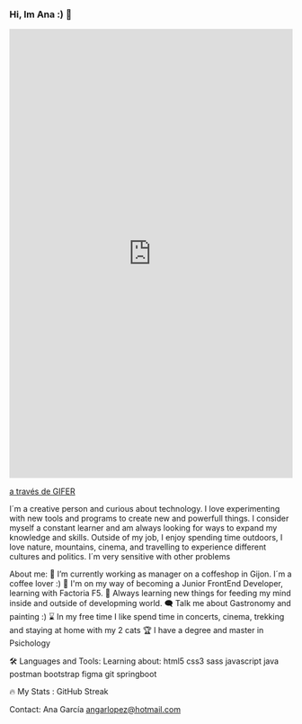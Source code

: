 ### Hi, Im Ana :) 👋
<div style="padding-top:158.605%;position:relative;"><iframe src="https://gifer.com/embed/NdR" width="100%" height="100%" style='position:absolute;top:0;left:0;' frameBorder="0" allowFullScreen></iframe></div><p><a href="https://gifer.com">a través de GIFER</a></p>

I´m a creative person and curious about technology. I love experimenting with new tools and programs to create new and powerfull things. I consider myself a constant learner and am always looking for ways to expand my knowledge and skills. Outside of my job, I enjoy spending time outdoors, I love nature, mountains, cinema, and travelling to experience different cultures and politics. I´m very sensitive with other problems

About me:
🔭 I’m currently working as manager on a coffeshop in Gijon. I´m a coffee lover :)
👩 I'm on my way of becoming a Junior FrontEnd Developer, learning with Factoria F5.
🧠 Always learning new things for feeding my mind inside and outside of developming world.
🗨️ Talk me about Gastronomy and painting :)
⌛ In my free time I like spend time in concerts, cinema, trekking and staying at home with my 2 cats
🏆 I have a degree and master in Psichology

🛠️ Languages and Tools:
Learning about:
html5 css3 sass javascript java postman bootstrap figma git springboot

🔥 My Stats :
GitHub Streak

Contact:
Ana García
angarlopez@hotmail.com



<!--
**anagarlopez/anagarlopez** is a ✨ _special_ ✨ repository because its `README.md` (this file) appears on your GitHub profile.

Here are some ideas to get you started:

- 🔭 I’m currently working as manager on a coffeshop in Gijon.
- 🌱 I’m currently learning Full Stack in Factoria F%
- 👯 I’m looking to collaborate on ...  
- 🤔 I’m looking for help with ...
- 💬 Ask me about ...
- 📫 How to reach me: ...
- 😄 Pronouns: ...          
- ⚡ Fun fact: ...          
-->
